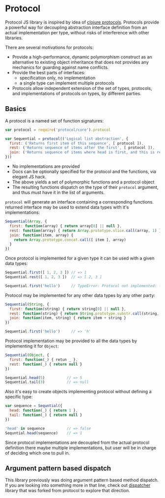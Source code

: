 # Protocol

Protocol JS library is inspired by idea of [clojure protocols]. Protocols
provide a powerful way for decoupling abstraction interface definition from
an actual implementation per type, without risks of interference with other
libraries.

There are several motivations for protocols:

- Provide a high-performance, dynamic polymorphism construct as an alternative
  to existing object inheritance that does not provides any mechanics for
  guarding against name conflicts.
- Provide the best parts of interfaces:
    - specification only, no implementation
    - a single type can implement multiple protocols
- Protocols allow independent extension of the set of types, protocols, and
  implementations of protocols on types, by different parties.

## Basics

A protocol is a named set of function signatures:

```js
var protocol = require('protocol/core').protocol

var Sequential = protocol(('Logical list abstraction', {
  first: ('Returns first item of this sequence', [ protocol ]),
  rest: ('Returns sequence of items after the first', [ protocol ]),
  join: ('Returns sequence of items where head is first, and this is rest', [ Object, protocol ])
}))
```

- No implementations are provided
- Docs can be optionally specified for the protocol and the functions, via
  elegant JS hack.
- The above yields a set of polymorphic functions and a protocol object
- The resulting functions dispatch on the type of their `protocol` argument,
  and thus must have it in the list of arguments.

`protocol` will generate an interface containing a corresponding functions.
returned interface may be used to extend data types with it's implementations:

```js
Sequential(Array, {
  first: function(array) { return array[0] || null },
  rest: function(array) { return Array.prototype.slice.call(array, 1) },
  join: function(item, array) {
    return Array.prototype.concat.call([ item ], array)
  }
})
```

Once protocol is implemented for a given type it can be used with a given data
types:

```js
Sequential.first([ 1, 2, 3 ]) // => 1
Sequential.rest([ 1, 2, 3 ])  // => [ 2, 3 ]

Sequential.first('hello')     // TypeError: Protocol not implemented: first
```

Protocol may be implemented for any other data types by any other party:

```js
Sequential(String, {
  first: function(string) { return string[0] || null },
  rest: function(string) { return String.prototype.substr.call(string, 1) },
  join: function(item, string) { return item + string }
})

Sequential.first('hello')     // => 'h'
```

Protocol implementation may be provided to all the data types by implementing
it for `Object`:

```js
Sequential(Object, {
  first: function(_) { retun _ },
  rest: function(_) { return null }
})

Sequential.head(5)          // => 5
Sequential.tail(3)          // => null
```

Also it's easy to create objects implementing protocol without defining a
specific type:


```js
var sequence = Sequntial({
  head: function(_) { return 1 },
  tail: function(_) { return null }
})

'head' in sequence          // => false
Sequntial.head(sequence)    // => 1
```

Since protocol implementations are decoupled from the actual protocol
definition there maybe multiple implementations, but user will be in charge of
deciding which one to pull in.

## Argument pattern based dispatch

This library previously was doing argument pattern based method dispatch.
If you are looking into something more in that line, check out [dispatcher]
library that was forked from protocol to explore that direction.

[dispatcher]:https://github.com/Gozala/dispatcher/ "Argument patter based dispatch"
[clojure protocols]:http://clojure.org/protocols "Clojure protocols"
